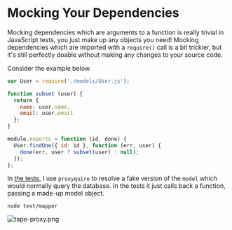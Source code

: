 # Mocking Your Dependencies

Mocking dependencies which are arguments to a function is really trivial in JavaScript tests, you just make up any objects you need! Mocking dependencies which are imported with a `require()` call is a bit trickier, but it's still perfectly doable without making any changes to your source code.

Consider the example below.

```js
var User = require('./models/User.js');

function subset (user) {
  return {
    name: user.name,
    email: user.email
  };
}

module.exports = function (id, done) {
  User.findOne({ id: id }, function (err, user) {
    done(err, user ? subset(user) : null);
  });
};
```

In [the tests][2], I use `proxyquire` to resolve a fake version of the `model` which would normally query the database. In the tests it just calls back a function, passing a made-up model object.

```shell
node test/mapper
```

![tape-proxy.png][1]

[1]: https://raw.github.com/bevacqua/buildfirst/master/images/tape-proxy.png "Mocking with proxyquire"
[2]: https://raw.github.com/bevacqua/buildfirst/master/ch08/05_mocking-your-dependencies/test/mapper.js
